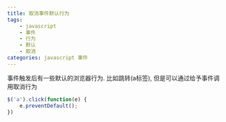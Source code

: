 ```yaml
---
title: 取消事件默认行为
tags: 
    - javascript
    - 事件
    - 行为
    - 默认
    - 取消
categories: javascript 事件
---
```


事件触发后有一些默认的浏览器行为. 比如跳转(a标签), 但是可以通过给予事件调用取消行为
<!-- more -->
```javascript
$('a').click(function(e) {
    e.preventDefault();
})
```